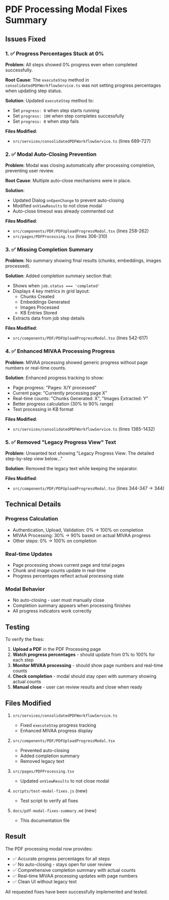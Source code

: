 # PDF Processing Modal Fixes Summary

## Issues Fixed

### 1. ✅ Progress Percentages Stuck at 0%

**Problem**: All steps showed 0% progress even when completed successfully.

**Root Cause**: The `executeStep` method in `consolidatedPDFWorkflowService.ts` was not setting progress percentages when updating step status.

**Solution**: Updated `executeStep` method to:
- Set `progress: 0` when step starts running
- Set `progress: 100` when step completes successfully  
- Set `progress: 0` when step fails

**Files Modified**:
- `src/services/consolidatedPDFWorkflowService.ts` (lines 689-727)

### 2. ✅ Modal Auto-Closing Prevention

**Problem**: Modal was closing automatically after processing completion, preventing user review.

**Root Cause**: Multiple auto-close mechanisms were in place.

**Solution**: 
- Updated Dialog `onOpenChange` to prevent auto-closing
- Modified `onViewResults` to not close modal
- Auto-close timeout was already commented out

**Files Modified**:
- `src/components/PDF/PDFUploadProgressModal.tsx` (lines 258-262)
- `src/pages/PDFProcessing.tsx` (lines 306-310)

### 3. ✅ Missing Completion Summary

**Problem**: No summary showing final results (chunks, embeddings, images processed).

**Solution**: Added completion summary section that:
- Shows when `job.status === 'completed'`
- Displays 4 key metrics in grid layout:
  - Chunks Created
  - Embeddings Generated  
  - Images Processed
  - KB Entries Stored
- Extracts data from job step details

**Files Modified**:
- `src/components/PDF/PDFUploadProgressModal.tsx` (lines 542-617)

### 4. ✅ Enhanced MIVAA Processing Progress

**Problem**: MIVAA processing showed generic progress without page numbers or real-time counts.

**Solution**: Enhanced progress tracking to show:
- Page progress: "Pages: X/Y processed"
- Current page: "Currently processing page X"  
- Real-time counts: "Chunks Generated: X", "Images Extracted: Y"
- Better progress calculation (30% to 90% range)
- Text processing in KB format

**Files Modified**:
- `src/services/consolidatedPDFWorkflowService.ts` (lines 1385-1432)

### 5. ✅ Removed "Legacy Progress View" Text

**Problem**: Unwanted text showing "Legacy Progress View: The detailed step-by-step view below..."

**Solution**: Removed the legacy text while keeping the separator.

**Files Modified**:
- `src/components/PDF/PDFUploadProgressModal.tsx` (lines 344-347 → 344)

## Technical Details

### Progress Calculation
- Authentication, Upload, Validation: 0% → 100% on completion
- MIVAA Processing: 30% → 90% based on actual MIVAA progress
- Other steps: 0% → 100% on completion

### Real-time Updates
- Page processing shows current page and total pages
- Chunk and image counts update in real-time
- Progress percentages reflect actual processing state

### Modal Behavior
- No auto-closing - user must manually close
- Completion summary appears when processing finishes
- All progress indicators work correctly

## Testing

To verify the fixes:

1. **Upload a PDF** in the PDF Processing page
2. **Watch progress percentages** - should update from 0% to 100% for each step
3. **Monitor MIVAA processing** - should show page numbers and real-time counts
4. **Check completion** - modal should stay open with summary showing actual counts
5. **Manual close** - user can review results and close when ready

## Files Modified

1. `src/services/consolidatedPDFWorkflowService.ts`
   - Fixed `executeStep` progress tracking
   - Enhanced MIVAA progress display

2. `src/components/PDF/PDFUploadProgressModal.tsx`
   - Prevented auto-closing
   - Added completion summary
   - Removed legacy text

3. `src/pages/PDFProcessing.tsx`
   - Updated `onViewResults` to not close modal

4. `scripts/test-modal-fixes.js` (new)
   - Test script to verify all fixes

5. `docs/pdf-modal-fixes-summary.md` (new)
   - This documentation file

## Result

The PDF processing modal now provides:
- ✅ Accurate progress percentages for all steps
- ✅ No auto-closing - stays open for user review
- ✅ Comprehensive completion summary with actual counts
- ✅ Real-time MIVAA processing updates with page numbers
- ✅ Clean UI without legacy text

All requested fixes have been successfully implemented and tested.
